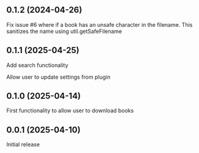 ## 0.1.2 (2024-04-26)

Fix issue #6 where if a book has an unsafe character in the filename.  This sanitizes the name using util.getSafeFilename

## 0.1.1 (2025-04-25)

Add search functionality

Allow user to update settings from plugin

## 0.1.0 (2025-04-14)

First functionality to allow user to download books

## 0.0.1 (2025-04-10)

Initial release
